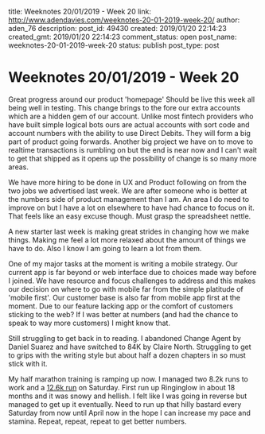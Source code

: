 title: Weeknotes 20/01/2019 - Week 20
link: http://www.adendavies.com/weeknotes-20-01-2019-week-20/
author: aden_76
description: 
post_id: 49430
created: 2019/01/20 22:14:23
created_gmt: 2019/01/20 22:14:23
comment_status: open
post_name: weeknotes-20-01-2019-week-20
status: publish
post_type: post

# Weeknotes 20/01/2019 - Week 20

Great progress around our product 'homepage' Should be live this week all being well in testing. This change brings to the fore our extra accounts which are a hidden gem of our account. Unlike most fintech providers who have built simple logical bots ours are actual accounts with sort code and account numbers with the ability to use Direct Debits. They will form a big part of product going forwards. Another big project we have on to move to realtime transactions is rumbling on but the end is near now and I can't wait to get that shipped as it opens up the possibility of change is so many more areas. 

We have more hiring to be done in UX and Product following on from the two jobs we advertised last week. We are after someone who is better at the numbers side of product management than I am. An area I do need to improve on but I have a lot on elsewhere to have had chance to focus on it. That feels like an easy excuse though. Must grasp the spreadsheet nettle. 

A new starter last week is making great strides in changing how we make things. Making me feel a lot more relaxed about the amount of things we have to do. Also I know I am going to learn a lot from them.

One of my major tasks at the moment is writing a mobile strategy. Our current app is far beyond or web interface due to choices made way before I joined. We have resource and focus challenges to address and this makes our decision on where to go with mobile far from the simple platitude of 'mobile first'. Our customer base is also far from mobile app first at the moment. Due to our feature lacking app or the comfort of customers sticking to the web? If I was better at numbers (and had the chance to speak to way more customers) I might know that. 

Still struggling to get back in to reading. I abandoned Change Agent by Daniel Suarez and have switched to 84K by Claire North. Struggling to get to grips with the writing style but about half a dozen chapters in so must stick with it. 

My half marathon training is ramping up now. I managed two 8.2k runs to work and a [12.6k run](https://www.strava.com/activities/2088435022) on Saturday. First run up Ringinglow in about 18 months and it was snowy and hellish. I felt like I was going in reverse but managed to get up it eventually. Need to run up that hilly bastard every Saturday from now until April now in the hope I can increase my pace and stamina. Repeat, repeat, repeat to get better numbers.